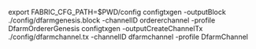 export FABRIC_CFG_PATH=$PWD/config
configtxgen -outputBlock  ./config/dfarmgenesis.block -channelID ordererchannel  -profile DfarmOrdererGenesis
configtxgen -outputCreateChannelTx  ./config/dfarmchannel.tx -channelID dfarmchannel  -profile DfarmChannel